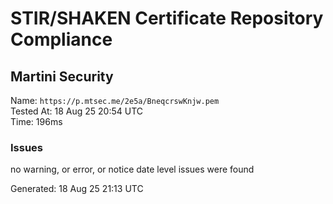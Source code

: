 # STIR/SHAKEN Certificate Repository Compliance

## Martini Security

Name: `https://p.mtsec.me/2e5a/BneqcrswKnjw.pem`\
Tested At: 18 Aug 25 20:54 UTC\
Time: 196ms

### Issues

no warning, or error, or notice date level issues were found

Generated: 18 Aug 25 21:13 UTC